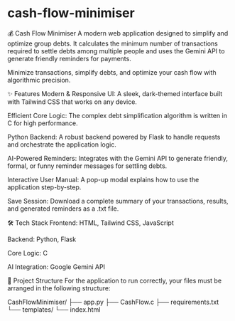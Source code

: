# cash-flow-minimiser
💰 Cash Flow Minimiser
A modern web application designed to simplify and optimize group debts. It calculates the minimum number of transactions required to settle debts among multiple people and uses the Gemini API to generate friendly reminders for payments.

Minimize transactions, simplify debts, and optimize your cash flow with algorithmic precision.

✨ Features
Modern & Responsive UI: A sleek, dark-themed interface built with Tailwind CSS that works on any device.

Efficient Core Logic: The complex debt simplification algorithm is written in C for high performance.

Python Backend: A robust backend powered by Flask to handle requests and orchestrate the application logic.

AI-Powered Reminders: Integrates with the Gemini API to generate friendly, formal, or funny reminder messages for settling debts.

Interactive User Manual: A pop-up modal explains how to use the application step-by-step.

Save Session: Download a complete summary of your transactions, results, and generated reminders as a .txt file.

🛠️ Tech Stack
Frontend: HTML, Tailwind CSS, JavaScript

Backend: Python, Flask

Core Logic: C

AI Integration: Google Gemini API

📁 Project Structure
For the application to run correctly, your files must be arranged in the following structure:

CashFlowMinimiser/
├── app.py
├── CashFlow.c
├── requirements.txt
└── templates/
    └── index.html
